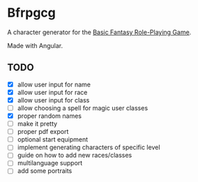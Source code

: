 # Bfrpgcg

A character generator for the [Basic Fantasy Role-Playing Game](https://basicfantasy.org).

Made with Angular.

## TODO
- [x] allow user input for name  
- [x] allow user input for race  
- [x] allow user input for class  
- [ ] allow choosing a spell for magic user classes
- [x] proper random names  
- [ ] make it pretty  
- [ ] proper pdf export  
- [ ] optional start equipment  
- [ ] implement generating characters of specific level
- [ ] guide on how to add new races/classes  
- [ ] multilanguage support  
- [ ] add some portraits
